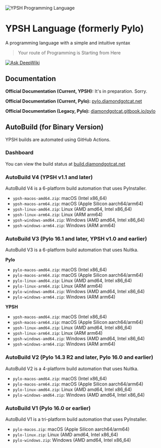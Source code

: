 
![YPSH Programming Language](https://github.com/user-attachments/assets/7919eabe-bc29-4d18-9429-4ac78526082b)

# YPSH Language (formerly Pylo)
A programming language with a simple and intuitive syntax
> Your route of Programming is Starting from Here

[![Ask DeepWiki](https://deepwiki.com/badge.svg)](https://deepwiki.com/DiamondGotCat/YPSH)

## Documentation
**Official Documentation (Current, YPSH):** It's in preparation. Sorry.

**Official Documentation (Current, Pylo):** [pylo.diamondgotcat.net](https://pylo.diamondgotcat.net)

**Official Documentation (Legacy, Pylo):** [diamondgotcat.gitbook.io/pylo](https://diamondgotcat.gitbook.io/pylo/)

## AutoBuild (for Binary Version)
YPSH builds are automated using GitHub Actions.

### Dashboard
You can view the build status at [build.diamondgotcat.net](https://build.diamondgotcat.net/)

### AutoBuild V4 (YPSH v1.1 and later)
AutoBuild V4 is a 6-platform build automation that uses PyInstaller.
- `ypsh-macos-amd64.zip`: macOS (Intel x86_64)
- `ypsh-macos-arm64.zip`: macOS (Apple Silicon aarch64/arm64)
- `ypsh-linux-amd64.zip`: Linux (AMD amd64, Intel x86_64)
- `ypsh-linux-arm64.zip`: Linux (ARM arm64)
- `ypsh-windows-amd64.zip`: Windows (AMD amd64, Intel x86_64)
- `ypsh-windows-arm64.zip`: Windows (ARM arm64)

### AutoBuild V3 (Pylo 16.1 and later, YPSH v1.0 and earlier)
AutoBuild V3 is a 6-platform build automation that uses Nuitka.

**Pylo**
- `pylo-macos-amd64.zip`: macOS (Intel x86_64)
- `pylo-macos-arm64.zip`: macOS (Apple Silicon aarch64/arm64)
- `pylo-linux-amd64.zip`: Linux (AMD amd64, Intel x86_64)
- `pylo-linux-arm64.zip`: Linux (ARM arm64)
- `pylo-windows-amd64.zip`: Windows (AMD amd64, Intel x86_64)
- `pylo-windows-arm64.zip`: Windows (ARM arm64)

**YPSH**
- `ypsh-macos-amd64.zip`: macOS (Intel x86_64)
- `ypsh-macos-arm64.zip`: macOS (Apple Silicon aarch64/arm64)
- `ypsh-linux-amd64.zip`: Linux (AMD amd64, Intel x86_64)
- `ypsh-linux-arm64.zip`: Linux (ARM arm64)
- `ypsh-windows-amd64.zip`: Windows (AMD amd64, Intel x86_64)
- `ypsh-windows-arm64.zip`: Windows (ARM arm64)

### AutoBuild V2 (Pylo 14.3 R2 and later, Pylo 16.0 and earlier)
AutoBuild V2 is a 4-platform build automation that uses Nuitka.
- `pylo-macos-amd64.zip`: macOS (Intel x86_64)
- `pylo-macos-arm64.zip`: macOS (Apple Silicon aarch64/arm64)
- `pylo-linux-amd64.zip`: Linux (AMD amd64, Intel x86_64)
- `pylo-windows-amd64.zip`: Windows (AMD amd64, Intel x86_64)

### AutoBuild V1 (Pylo 16.0 or earlier)
AutoBuild V1 is a tri-platform build automation that uses PyInstaller.
- `pylo-macos.zip`: macOS (Apple Silicon aarch64/arm64)
- `pylo-linux.zip`: Linux (AMD amd64, Intel x86_64)
- `pylo-windows.zip`: Windows (AMD amd64, Intel x86_64)
